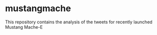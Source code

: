 # mustangmache
This repository contains the analysis of the tweets for recently launched Mustang Mache-E
